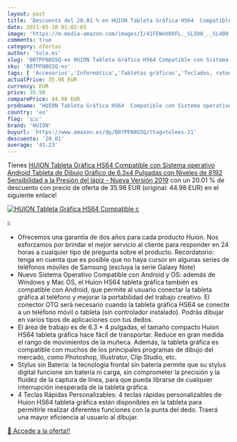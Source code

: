 ```yaml
---
layout: post
title: 'Descuento del 20.01 % en HUION Tableta Gráfica HS64  Compatible c'
date: 2021-05-10 01:02:03
image: 'https://m.media-amazon.com/images/I/41FEWoV0XFL._SL500_._SL400_.jpg'
comments: true
category: ofertas
author: 'tole.es'
slug: 'B07PFN8G5Q-es HUION Tableta Gráfica HS64 Compatible con Sistema...'
sku: 'B07PFN8G5Q-es'
tags: [ 'Accesorios','Informática','Tabletas gráficas','Teclados, ratones y periféricos de entrada','huion','lápiz', ]
actualPrice: 35.98 EUR
currency: EUR
price: 35.98
comparePrice: 44.98 EUR
prodname: 'HUION Tableta Gráfica HS64  Compatible con Sistema operativo Android  Tableta de Dibujo Gráfico de 6.3x4 Pulgadas con Niveles de 8192 Sensibilidad a la Presión del lápiz - Nueva Versión 2019'
country: 'es'
flag: '🇪🇸'
brand: 'HUION'
buyurl: 'https://www.amazon.es/dp/B07PFN8G5Q/?tag=tolees-21'
descuento: '20.01'
average: '41.23'
---
```


Tienes [HUION Tableta Gráfica HS64  Compatible con Sistema operativo Android  Tableta de Dibujo Gráfico de 6.3x4 Pulgadas con Niveles de 8192 Sensibilidad a la Presión del lápiz - Nueva Versión 2019](https://www.amazon.es/dp/B07PFN8G5Q/?tag=tolees-21) con un 20.01 % de descuento con precio de oferta de 35.98 EUR (original: 44.98 EUR) en el siguiente enlace!

[![HUION Tableta Gráfica HS64  Compatible c](https://m.media-amazon.com/images/I/41FEWoV0XFL._SL500_._SL400_.jpg)](https://www.amazon.es/dp/B07PFN8G5Q/?tag=tolees-21)

ℹ️:

- Ofrecemos una garantía de dos años para cada producto Huion. Nos esforzamos por brindar el mejor servicio al cliente para responder en 24 horas a cualquier tipo de pregunta sobre el producto. Recordatorio: tenga en cuenta que es posible que no haya cursor en algunas series de teléfonos móviles de Samsung (excluya la serie Galaxy Note)
- Nuevo Sistema Operativo Compatible con Android y OS: además de Windows y Mac OS, el Huion HS64 tableta gráfica también es compatible con Android, que permite al usuario conectar la tableta gráfica al teléfono y mejorar la portabilidad del trabajo creativo. El conector OTG será necesario cuando la tableta gráfica HS64 se conecte a un teléfono móvil o tableta (sin controlador instalado). Podrás dibujar en varios tipos de aplicaciones con tus dedos.
- El área de trabajo es de 6.3 * 4 pulgadas, el tamaño compacto Huion HS64 tableta gráfica hace fácil de transportar. Reduce en gran medida el rango de movimientos de la muñeca. Además, la tableta gráfica es compatible con muchos de los principales programas de dibujo del mercado, como Photoshop, Illustrator, Clip Studio, etc.
- Stylus sin Batería: la tecnología frontal sin batería permite que su stylus digital funcione sin batería ni carga, sin comprometer la precisión y la fluidez de la captura de línea, para que pueda librarse de cualquier interrupción inesperada de la tableta gráfica.
- 4 Teclas Rápidas Personalizables: 4 teclas rápidas personalizables de Huion HS64 tableta gráfica están disponibles en la tableta para permitirle realizar diferentes funciones con la punta del dedo. Traerá una mayor eficiencia al usuario al dibujar.

[🛒 Accede a la oferta!!](https://www.amazon.es/dp/B07PFN8G5Q/?tag=tolees-21)

